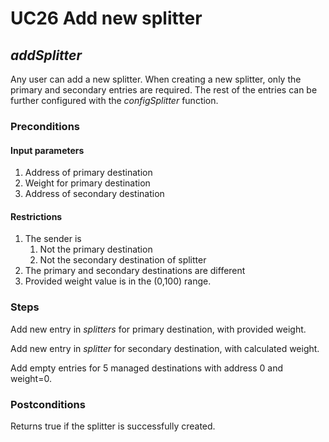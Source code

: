 # UC26 Add new splitter
## <i>addSplitter</i>

Any user can add a new splitter. When creating a new splitter, only the primary and secondary entries are required. The rest of the entries can be further configured with the <i>configSplitter</i> function.

### Preconditions
#### Input parameters
1. Address of primary destination
2. Weight for primary destination
3. Address of secondary destination

#### Restrictions
1. The sender is
    1. Not the primary destination
    2. Not the secondary destination of splitter
2. The primary and secondary destinations are different
3. Provided weight value is in the (0,100) range.

### Steps
Add new entry in <i>splitters</i> for primary destination, with provided weight.

Add new entry in <i>splitter</i> for secondary destination, with calculated weight.

Add empty entries for 5 managed destinations with address 0 and weight=0.

### Postconditions
Returns true if the splitter is successfully created.
